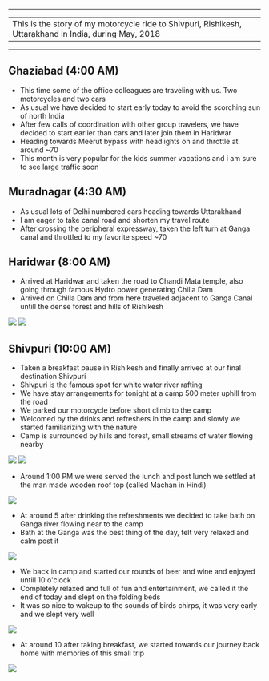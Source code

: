 
---

| |
| :--- |
| This is the story of my motorcycle ride to Shivpuri, Rishikesh, Uttarakhand in India, during May, 2018 |

---

##  Ghaziabad (4:00 AM)
*	This time some of the office colleagues are traveling with us. Two motorcycles and two cars
*	As usual we have decided to start early today to avoid the scorching sun of north India
*	After few calls of coordination with other group travelers, we have decided to start earlier than cars and later join them in Haridwar
*	Heading towards Meerut bypass with headlights on and throttle at around ~70
*	This month is very popular for the kids summer vacations and i am sure to see large traffic soon

##  Muradnagar (4:30 AM)
*	As usual lots of Delhi numbered cars heading towards Uttarakhand
* 	I am eager to take canal road and shorten my travel route
* 	After crossing the peripheral expressway, taken the left turn at Ganga canal and throttled to my favorite speed ~70 

##  Haridwar (8:00 AM)
*	Arrived at Haridwar and taken the road to Chandi Mata temple, also going through famous Hydro power generating Chilla Dam
*   Arrived on Chilla Dam and from here traveled adjacent to Ganga Canal untill the dense forest and hills of Rishikesh

![](https://github.com/inbravo/travel/raw/master/may-2018/images/IMG_20180519_094835.jpg)
![](https://github.com/inbravo/travel/raw/master/may-2018/images/IMG_20180519_094839.jpg)

##  Shivpuri (10:00 AM)
* 	Taken a breakfast pause in Rishikesh and finally arrived at our final destination Shivpuri
* 	Shivpuri is the famous spot for white water river rafting
*	We have stay arrangements for tonight at a camp 500 meter uphill from the road
*	We parked our motorcycle before short climb to the camp
*	Welcomed by the drinks and refreshers in the camp and slowly we started familiarizing with the nature
*	Camp is surrounded by hills and forest, small streams of water flowing nearby

![](https://github.com/inbravo/travel/raw/master/may-2018/images/IMG_20180519_124933.jpg)
![](https://github.com/inbravo/travel/raw/master/may-2018/images/IMG_20180519_144729.jpg)

*	Around 1:00 PM we were served the lunch and post lunch we settled at the man made wooden roof top (called Machan in Hindi)

![](https://github.com/inbravo/travel/raw/master/may-2018/images/IMG_20180519_162821.jpg)

*	At around 5 after drinking the refreshments we decided to take bath on Ganga river flowing near to the camp
*	Bath at the Ganga was the best thing of the day, felt very relaxed and calm post it

![](https://github.com/inbravo/travel/raw/master/may-2018/images/IMG_20180519_175535.jpg)

*	We back in camp and started our rounds of beer and wine and enjoyed untill 10 o'clock
*	Completely relaxed and full of fun and entertainment, we called it the end of today and slept on the folding beds
*	It was so nice to wakeup to the sounds of birds chirps, it was very early and we slept very well

![](https://github.com/inbravo/travel/raw/master/may-2018/images/IMG_20180520_054730.jpg)

*	At around 10 after taking breakfast, we started towards our journey back home with memories of this small trip

![](https://github.com/inbravo/travel/raw/master/may-2018/images/IMG_20180519_122345.jpg)